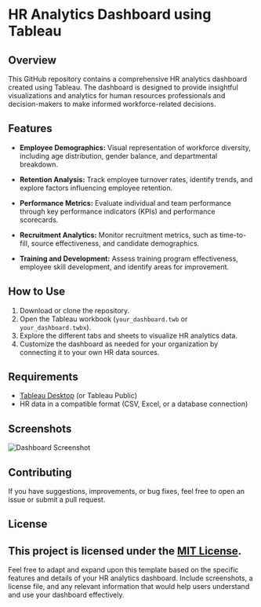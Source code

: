 # HR Analytics Dashboard using Tableau

## Overview
This GitHub repository contains a comprehensive HR analytics dashboard created using Tableau. The dashboard is designed to provide insightful visualizations and analytics for human resources professionals and decision-makers to make informed workforce-related decisions.

## Features
- **Employee Demographics:** Visual representation of workforce diversity, including age distribution, gender balance, and departmental breakdown.
  
- **Retention Analysis:** Track employee turnover rates, identify trends, and explore factors influencing employee retention.

- **Performance Metrics:** Evaluate individual and team performance through key performance indicators (KPIs) and performance scorecards.

- **Recruitment Analytics:** Monitor recruitment metrics, such as time-to-fill, source effectiveness, and candidate demographics.

- **Training and Development:** Assess training program effectiveness, employee skill development, and identify areas for improvement.

## How to Use
1. Download or clone the repository.
2. Open the Tableau workbook (`your_dashboard.twb` or `your_dashboard.twbx`).
3. Explore the different tabs and sheets to visualize HR analytics data.
4. Customize the dashboard as needed for your organization by connecting it to your own HR data sources.

## Requirements
- [Tableau Desktop](https://www.tableau.com/products/desktop) (or Tableau Public)
- HR data in a compatible format (CSV, Excel, or a database connection)

## Screenshots
![Dashboard Screenshot](/path/to/screenshot.png)

## Contributing
If you have suggestions, improvements, or bug fixes, feel free to open an issue or submit a pull request.
## License
This project is licensed under the [MIT License](LICENSE).
---
Feel free to adapt and expand upon this template based on the specific features and details of your HR analytics dashboard. Include screenshots, a license file, and any relevant information that would help users understand and use your dashboard effectively.
